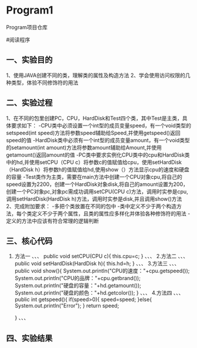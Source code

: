 # Program1
Program项目仓库

#阅读程序

## 一、实验目的
1、使用JAVA创建不同的类，理解类的属性及构造方法
2、学会使用访问权限的几种类型，体验不同修饰符的用法
## 二、实验过程
1、在不同的包里创建PC，CPU，HardDisk和Test四个类，其中Test是主类，具体要求如下：
-CPU类中必须设置一个int型的成员变量speed，有一个void类型的setspeed(int speed)方法将参数speed辅助给Speed,并使用getspeed()返回speed的值
-HardDisk类中必须有一个int型的成员变量amount，有一个void类型的setamount(int amount)方法将参数amount辅助给Amount,并使用getamount()返回amount的值
-PC类中要求实例化CPU类中的cpu和HardDisk类中的hd,并使用setCPU（CPU c）将参数c的值赋值给cpu，使用setHardDisk（HardDisk h）将参数h的值赋值给hd,使用show（）方法显示cpu的速度和硬盘的容量
-Test类作为主类，需要在main方法中创建一个CPU对象cpu,将自己的speed设置为2200，创建一个HardDisk对象disk,将自己的amount设置为200，创建一个PC对象pc,对象pc需成功调用setCPU(CPU c)方法，调用时实参是cpu,调用setHardDisk(HardDisk h)方法，调用时实参是disk,并且调用show()方法
2、完成附加要求：
-多把个类放置在不同的包中
-类中定义不少于两个构造方法，每个类定义不少于两个属性，且类的属性应多样化并体验各种修饰符的用法
-定义的方法中应该有符合常理的逻辑判断
## 三、核心代码
1. 方法一
、、、
          public void setCPU(CPU c){
		this.cpu=c;
	}
、、、
2.方法二
、、、
          public void setHardDisk(HardDisk h){
		this.hd=h;
	}
、、、
3.方法三
、、、
          public void show(){
		System.out.println("CPU的速度："+cpu.getspeed());
		System.out.println("CPU的品牌："+cpu.getbrand());
		System.out.println("硬盘的容量："+hd.getamount());
	  System.out.println("硬盘的颜色："+hd.getcolor());
	}
、、、
4.方法四
、、、
          public int getspeed(){
		  if(speed>0){
			  speed=speed;
			}else{
				System.out.println("Error");
			}
		return speed;
		
	}
、、、
## 四、实验结果

  
